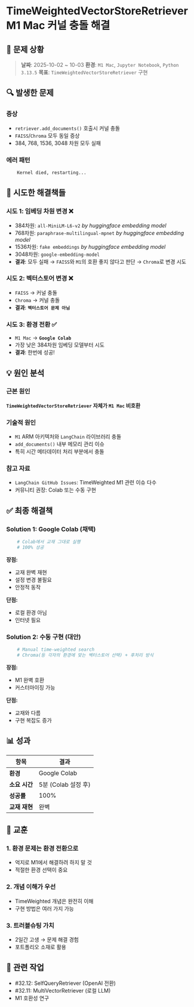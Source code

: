 # TimeWeightedVectorStoreRetriever M1 Mac 커널 충돌 해결

## 📌 문제 상황
> **날짜**: 2025-10-02 ~ 10-03
> **환경**: `M1 Mac`, `Jupyter Notebook`, `Python 3.13.5`
> **목표**: `TimeWeightedVectorStoreRetriever` 구현

## 🔍 발생한 문제
### 증상
- `retriever.add_documents()` 호출시 커널 충돌
- `FAISS`/`Chroma` 모두 동일 증상
- 384, 768, 1536, 3048 차원 모두 실패

### 에러 패턴
```bash
    Kernel died, restarting...
```

## 🔧 시도한 해결책들

### 시도 1: 임베딩 차원 변경 ❌
- 384차원: `all-MiniLM-L6-v2` *by huggingface embedding model*
- 768차원: `paraphrase-multilingual-mpnet` *by huggingface embedding model*
- 1536차원: `fake embeddings` *by huggingface embedding model*
- 3048차원: `google-embedding-model`
- **결과**: 모두 실패 → `FAISS`와 `M1`의 호환 좋지 않다고 판단 → `Chroma`로 변경 시도

### 시도 2: 벡터스토어 변경 ❌
- `FAISS` → 커널 충돌
- `Chroma` → 커널 충돌
- **결과**: **`벡터스토어 문제 아님`**

### 시도 3: 환경 전환 ✅
- `M1 Mac` → **`Google Colab`**
- 가장 낮은 384차원 임베딩 모델부터 시도
- **결과**: 한번에 성공!

## 💡 원인 분석

### 근본 원인
**`TimeWeightedVectorStoreRetriever` 자체가 `M1 Mac` 비호환**

### 기술적 원인
- `M1` ARM 아키텍처와 `LangChain` 라이브러리 충돌
- `add_documents()` 내부 메모리 관리 이슈
- 특히 시간 메타데이터 처리 부분에서 충돌

### 참고 자료
- `LangChain GitHub Issues`: TimeWeighted M1 관련 이슈 다수
- 커뮤니티 권장: Colab 또는 수동 구현

## ✅ 최종 해결책

### Solution 1: Google Colab (채택)
```python
    # Colab에서 교재 그대로 실행
    # 100% 성공
```

**장점:**
- 교재 완벽 재현
- 설정 변경 불필요
- 안정적 동작

**단점:**
- 로컬 환경 아님
- 인터넷 필요

### Solution 2: 수동 구현 (대안)
```python
    # Manual time-weighted search
    # Chroma(등 각자의 환경에 맞는 벡터스토어 선택) + 후처리 방식
```

**장점:**
- M1 완벽 호환
- 커스터마이징 가능

**단점:**
- 교재와 다름
- 구현 복잡도 증가

## 📊 성과

| 항목 | 결과 |
|------|------|
| **환경** | Google Colab |
| **소요 시간** | 5분 (Colab 설정 후) |
| **성공률** | 100% |
| **교재 재현** | 완벽 |

## 🎯 교훈

### 1. 환경 문제는 환경 전환으로
- 억지로 M1에서 해결하려 하지 말 것
- 적절한 환경 선택이 중요

### 2. 개념 이해가 우선
- TimeWeighted 개념은 완전히 이해
- 구현 방법은 여러 가지 가능

### 3. 트러블슈팅 가치
- 2일간 고생 → 문제 해결 경험
- 포트폴리오 소재로 활용

## 🔗 관련 작업
- #32.12: SelfQueryRetriever (OpenAI 전환)
- #32.11: MultiVectorRetriever (로컬 LLM)
- M1 호환성 연구
